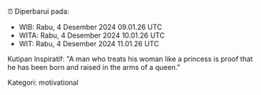 ⏰ Diperbarui pada:
- WIB: Rabu, 4 Desember 2024 09.01.26 UTC
- WITA: Rabu, 4 Desember 2024 10.01.26 UTC
- WIT: Rabu, 4 Desember 2024 11.01.26 UTC

Kutipan Inspiratif:
"A man who treats his woman like a princess is proof that he has been born and raised in the arms of a queen."


Kategori: motivational

